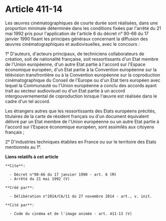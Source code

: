 # Article 411-14

Les œuvres cinématographiques de courte durée sont réalisées, dans une proportion minimale déterminée dans les conditions
fixées par l'arrêté du 21 mai 1992 pris pour l'application de l'article 6 du décret n° 90-66 du 17 janvier 1990 fixant les
principes généraux concernant la diffusion des œuvres cinématographiques et audiovisuelles, avec le concours : 

1° D'auteurs, d'acteurs principaux, de techniciens collaborateurs de création, soit de nationalité française, soit
ressortissants d'un Etat membre de l'Union européenne, d'un autre Etat partie à l'accord sur l'Espace économique européen,
d'un Etat partie à la Convention européenne sur la télévision transfrontière ou à la Convention européenne sur la
coproduction cinématographique du Conseil de l'Europe ou d'un Etat tiers européen avec lequel la Communauté ou l'Union
européenne a conclu des accords ayant trait au secteur audiovisuel ou d'un Etat partie à un accord intergouvernemental de
coproduction lorsque l'œuvre est réalisée dans le cadre d'un tel accord. 

Les étrangers autres que les ressortissants des Etats européens précités, titulaires de la carte de résident français ou d'un
document équivalent délivré par un Etat membre de l'Union européenne ou un autre Etat partie à l'accord sur l'Espace
économique européen, sont assimilés aux citoyens français ; 

2° D'industries techniques établies en France ou sur le territoire des Etats mentionnés au 1°.

**Liens relatifs à cet article**

	**Cite**:

	  - Décret n°90-66 du 17 janvier 1990 - art. 6 (M)
	  - Arrêté du 21 mai 1992 (V)

	**Créé par**:

	  - Délibération n°2014/CA/11 du 27 novembre 2014 - art., v. init.

	**Cité par**:

	  - Code du cinéma et de l'image animée - art. 411-13 (V)

